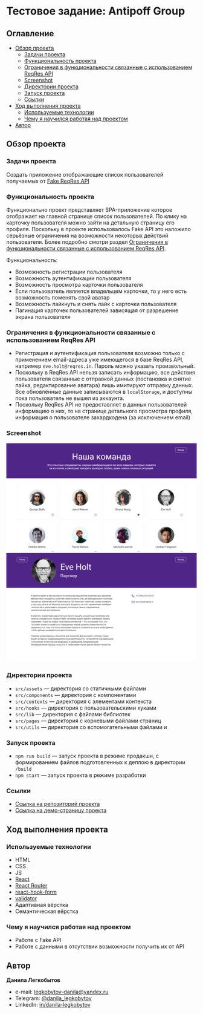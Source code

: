 # Тестовое задание: Antipoff Group

## Оглавление

- [Обзор проекта](#обзор-проекта)
  - [Задачи проекта](#задачи-проекта)
  - [Функциональность проекта](#функциональность-проекта)
  - [Ограничения в функциональности связанные с использованием ReqRes API](#ограничения-в-функциональности-связанные-с-использованием-reqres-api)
  - [Screenshot](#screenshot)
  - [Директории проекта](#директории-проекта)
  - [Запуск проекта](#запуск-проекта)
  - [Ссылки](#ссылки)
- [Ход выполнения проекта](#ход-выполнения-проекта)
  - [Используемые технологии](#используемые-технологии)
  - [Чему я научился работая над проектом](#чему-я-научился-работая-над-проектом)
- [Автор](#автор)

## Обзор проекта

### Задачи проекта

Создать приложение отображающие список пользователей получаемых от [Fake ReqRes API](https://reqres.in)

### Функциональность проекта

Функционально проект представляет SPA-приложение которое отображает на главной странице список пользователей. По клику на карточку пользователя можно зайти на детальную страницу его профиля. Поскольку в проекте использовалось Fake API это наложило серьёзные ограничения на возможности некоторых действий пользователя. Более подробно смотри раздел [Ограничения в функциональности связанные с использованием ReqRes API](#ограничения-в-функциональности-связанные-с-использованием-reqres-api).

Функциональность:

- Возможность регистрации пользователя
- Возможность аутентификации пользователя
- Возможность просмотра карточки пользователя
- Если пользователь является владельцем карточки, то у него есть возможность поменять свой аватар
- Возможность лайкнуть и снять лайк с карточки пользователя
- Пагинация карточек пользователей зависящая от разрешение экрана пользователя

### Ограничения в функциональности связанные с использованием ReqRes API

- Регистрация и аутентификация пользователя возможно только с применением email-адреса уже имеющегося в базе ReqRes API, например `eve.holt@reqres.in`. Пароль можно указать произвольный.
- Поскольку в ReqRes API нельзя записать информацию, все действия пользователя связанные с отправкой данных (постановка и снятие лайка, редактирование аватара) лишь имитируют отправку данных. Все обновлённые данные записываются в `localStorage`, и доступны пока пользователь не вышел из аккаунта.
- Поскольку ReqRes API не предоставляет в данных пользователей информацию о них, то на странице детального просмотра профиля, информация о пользователе захардкодена (за исключением email)

### Screenshot

![Desktop screenshot](./screenshot/antipoff-1.png)
![Desktop screenshot](./screenshot/antipoff-2.png)

### Директории проекта

- `src/assets` — директория со статичными файлами
- `src/components` — директория с компонентами
- `src/contexts` — директория с элементами контекста
- `src/hooks` — директория с пользовательскими хуками
- `src/lib` — директория с файлами библиотек
- `src/pages` — директория с корневыми файлами страниц
- `src/utils` — директория со вспомогательными файлами
и

### Запуск проекта

- `npm run build` — запуск проекта в режиме продакшн, с формированием файлов подготовленных к деплою в директории `/build`
- `npm start` — запуск проекта в режиме разработки

### Ссылки

- [Ссылка на репозиторий проекта](https://github.com/Bjorn86/testing-antipoff-group)
- [Ссылка на демо-страницу проекта](https://bjorn86.github.io/testing-antipoff-group/)

## Ход выполнения проекта

### Используемые технологии

- HTML
- CSS
- JS
- [React](https://react.dev/)
- [React Router](https://reactrouter.com/en/main)
- [react-hook-form](https://react-hook-form.com/)
- [validator](https://www.npmjs.com/package/validator)
- Адаптивная вёрстка
- Семантическая вёрстка

### Чему я научился работая над проектом

- Работе с Fake API
- Работе с данными в отсутствии возможности получить их от API

## Автор

**Данила Легкобытов**

- e-mail: [legkobytov-danila@yandex.ru](mailto:legkobytov-danila@yandex.ru)
- Telegram: [@danila_legkobytov](https://t.me/danila_legkobytov)
- LinkedIn: [in/danila-legkobytov](https://www.linkedin.com/in/danila-legkobytov/)
